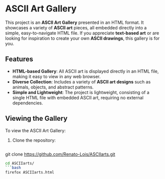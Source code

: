 # ASCII Art Gallery

This project is an **ASCII Art Gallery** presented in an HTML format. It showcases a variety of **ASCII art** pieces, all embedded directly into a simple, easy-to-navigate HTML file. If you appreciate **text-based art** or are looking for inspiration to create your own **ASCII drawings**, this gallery is for you.

## Features

- **HTML-based Gallery**: All ASCII art is displayed directly in an HTML file, making it easy to view in any web browser.
- **Diverse Collection**: Includes a variety of **ASCII art designs** such as animals, objects, and abstract patterns.
- **Simple and Lightweight**: The project is lightweight, consisting of a single HTML file with embedded ASCII art, requiring no external dependencies.

## Viewing the Gallery

To view the ASCII Art Gallery:

1. Clone the repository:

   ```bash
  git clone https://github.com/Renato-Lois/ASCIIarts.git
   ```bash
  cd ASCIIarts/
   ```bash
  firefox ASCIIarts.html
  
